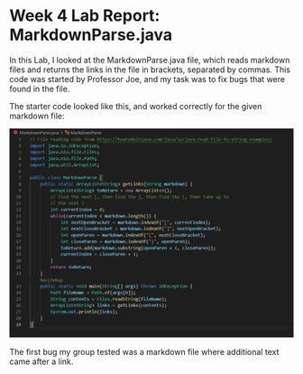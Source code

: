 # Week 4 Lab Report: MarkdownParse.java

In this Lab, I looked at the MarkdownParse.java file, which reads markdown files and returns the links in the file in brackets, separated by commas. This code was started by Professor Joe, and my task was to fix bugs that were found in the file.

The starter code looked like this, and worked correctly for the given markdown file:

![starter code](LR2/LR2-1.png)

The first bug my group tested was a markdown file where additional text came after a link.